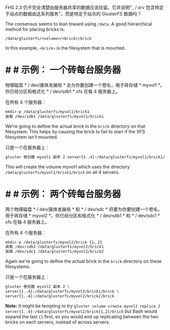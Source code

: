 FHS 2.3 仍不完全清楚由服务器共享的数据应该驻留。它并说明"_ / srv 包含特定于站点的数据由这系列服务"，而是特定于站点的 GlusterFS 数据吗？


The consensus seems to lean toward using `/data`. A good hierarchical method for placing bricks is:

```
/data/glusterfs/<volume>/<brick>/brick
```

In this example, `<brick>` is the filesystem that is mounted.

# # # 示例︰ 一个砖每台服务器

物理磁盘 * / dev/康体发展局 * 会为你要创建一个卷名，用于砖存储 * myvol1 *。你已经分区和格式化 * / dev/sdb1 * xfs 在每 4 服务器上。


在所有 4 个服务器︰

```bash
mkdir-p /data/glusterfs/myvol1/brick1
装载 /dev/sdb1 /data/glusterfs/myvol1/brick1
```

We're going to define the actual brick in the `brick` directory on that filesystem. This helps by causing the brick to fail to start if the XFS filesystem isn't mounted.

只是一个在服务器上︰

```bash
gluster 卷创建 myvol1 副本 2 server{1..4}:/data/glusterfs/myvol1/brick1/brick
```

This will create the volume *myvol1* which uses the directory `/data/glusterfs/myvol1/brick1/brick` on all 4 servers.

# # # 示例︰ 两个砖每台服务器

两个物理磁盘 * / dev/康体发展局 * 和 * / dev/sdc * 将要为你要创建一个卷名，用于砖存储 * myvol2 *。你已经分区和格式化 * / dev/sdb1 * 和 * / dev/sdc1 * xfs 在每 4 服务器上。


在所有 4 个服务器︰

```bash
mkdir-p /data/glusterfs/myvol2/brick {1，2}
装载 /dev/sdb1 /data/glusterfs/myvol2/brick1
装载 /dev/sdc1 /data/glusterfs/myvol2/brick2
```

Again we're going to define the actual brick in the `brick` directory on these filesystems.

只是一个在服务器上︰

```bash
gluster 卷创建 myvol2 副本 2 \
server{1..4}:/data/glusterfs/myvol2/brick1/brick \
server{1..4}:/data/glusterfs/myvol2/brick2/brick
```

**Note:** It might be tempting to try `gluster volume create myvol2 replica 2 server{1..4}:/data/glusterfs/myvol2/brick{1,2}/brick` but Bash would expand the last `{}` first, so you would end up replicating between the two bricks on each servers, instead of across servers.
